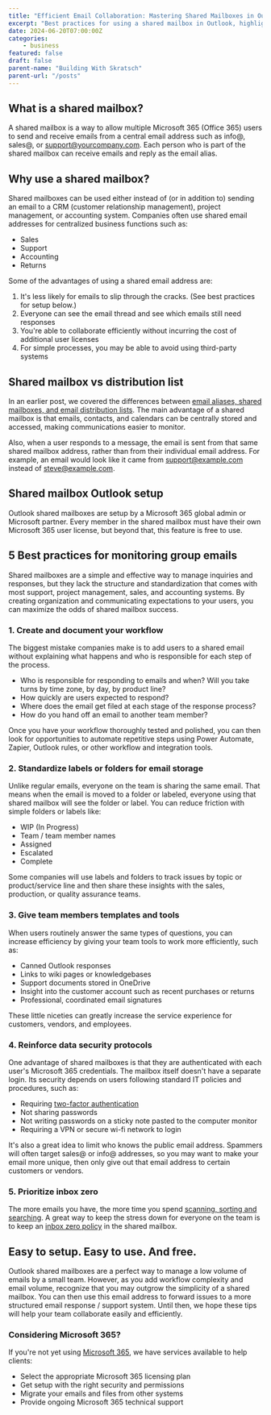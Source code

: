 ```yaml
---
title: "Efficient Email Collaboration: Mastering Shared Mailboxes in Outlook"
excerpt: "Best practices for using a shared mailbox in Outlook, highlighting the benefits of centralized email communication for business functions and offering tips to enhance collaboration and efficiency within a team."
date: 2024-06-20T07:00:00Z
categories:
    - business
featured: false
draft: false
parent-name: "Building With Skratsch"
parent-url: "/posts"
---
```


## What is a shared mailbox?

A shared mailbox is a way to allow multiple Microsoft 365 (Office 365) users to send and receive emails from a central email address such as info@, sales@, or support@yourcompany.com. Each person who is part of the shared mailbox can receive emails and reply as the email alias.

## Why use a shared mailbox?  

Shared mailboxes can be used either instead of (or in addition to) sending an email to a CRM (customer relationship management), project management, or accounting system. Companies often use shared email addresses for centralized business functions such as:

- Sales
- Support
- Accounting
- Returns

Some of the advantages of using a shared email address are:

1. It's less likely for emails to slip through the cracks. (See best practices for setup below.)
1. Everyone can see the email thread and see which emails still need responses
1. You're able to collaborate efficiently without incurring the cost of additional user licenses
1. For simple processes, you may be able to avoid using third-party systems

## Shared mailbox vs distribution list

In an earlier post, we covered the differences between [email aliases, shared mailboxes, and email distribution lists](/business/email-aliases-distribution-lists). The main advantage of a shared mailbox is that emails, contacts, and calendars can be centrally stored and accessed, making communications easier to monitor.

Also, when a user responds to a message, the email is sent from that same shared mailbox address, rather than from their individual email address. For example, an email would look like it came from support@example.com instead of steve@example.com.

## Shared mailbox Outlook setup

Outlook shared mailboxes are setup by a Microsoft 365 global admin or Microsoft partner. Every member in the shared mailbox must have their own Microsoft 365 user license, but beyond that, this feature is free to use.

## 5 Best practices for monitoring group emails

Shared mailboxes are a simple and effective way to manage inquiries and responses, but they lack the structure and standardization that comes with most support, project management, sales, and accounting systems. By creating organization and communicating expectations to your users, you can maximize the odds of shared mailbox success.

### 1\. Create and document your workflow

The biggest mistake companies make is to add users to a shared email without explaining what happens and who is responsible for each step of the process.

- Who is responsible for responding to emails and when? Will you take turns by time zone, by day, by product line?
- How quickly are users expected to respond?
- Where does the email get filed at each stage of the response process?
- How do you hand off an email to another team member?

Once you have your workflow thoroughly tested and polished, you can then look for opportunities to automate repetitive steps using Power Automate, Zapier, Outlook rules, or other workflow and integration tools.

### 2\. Standardize labels or folders for email storage

Unlike regular emails, everyone on the team is sharing the same email. That means when the email is moved to a folder or labeled, everyone using that shared mailbox will see the folder or label. You can reduce friction with simple folders or labels like:

- WIP (In Progress)
- Team / team member names
- Assigned
- Escalated
- Complete

Some companies will use labels and folders to track issues by topic or product/service line and then share these insights with the sales, production, or quality assurance teams.

### 3\. Give team members templates and tools

When users routinely answer the same types of questions, you can increase efficiency by giving your team tools to work more efficiently, such as:

- Canned Outlook responses
- Links to wiki pages or knowledgebases
- Support documents stored in OneDrive
- Insight into the customer account such as recent purchases or returns
- Professional, coordinated email signatures

These little niceties can greatly increase the service experience for customers, vendors, and employees.

### 4. Reinforce data security protocols

One advantage of shared mailboxes is that they are authenticated with each user's Microsoft 365 credentials. The mailbox itself doesn't have a separate login. Its security depends on users following standard IT policies and procedures, such as:

- Requiring [two-factor authentication](/security/benefits-of-two-factor-authentication)
- Not sharing passwords
- Not writing passwords on a sticky note pasted to the computer monitor
- Requiring a VPN or secure wi-fi network to login

It's also a great idea to limit who knows the public email address. Spammers will often target sales@ or info@ addresses, so you may want to make your email more unique, then only give out that email address to certain customers or vendors.

### 5. Prioritize inbox zero

The more emails you have, the more time you spend [scanning, sorting and searching](/business/searching-for-emails-in-outlook-9-tips). A great way to keep the stress down for everyone on the team is to keep an [inbox zero policy](/business/inbox-zero-worthwhile-or-a-waste-of-time) in the shared mailbox. 

## Easy to setup. Easy to use. And free.

Outlook shared mailboxes are a perfect way to manage a low volume of emails by a small team. However, as you add workflow complexity and email volume, recognize that you may outgrow the simplicity of a shared mailbox. You can then use this email address to forward issues to a more structured email response / support system. Until then, we hope these tips will help your team collaborate easily and efficiently.

### Considering Microsoft 365?

If you're not yet using [Microsoft 365](/it-services/microsoft-365), we have services available to help clients:

- Select the appropriate Microsoft 365 licensing plan
- Get setup with the right security and permissions
- Migrate your emails and files from other systems
- Provide ongoing Microsoft 365 technical support
